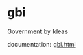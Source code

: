 # gbi
Government by Ideas

documentation: <a href=" http://htmlpreview.github.com/?https://github.com/govbyideas/gbi/edit/master/gbi.html">gbi.html</a>
